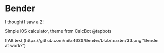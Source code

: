 # Bender
<p>I thought I saw a 2!</p>
<p>Simple iOS calculator, theme from CalcBot @tapbots </p>
![Alt text](https://github.com/mita4829/Bender/blob/master/SS.png "Bender at work?")
